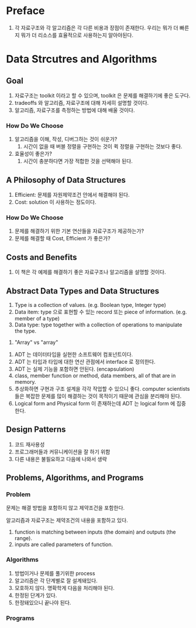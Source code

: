 # Preface

1. 각 자료구조와 각 알고리즘은 각 다른 비용과 장점이 존재한다. 우리는 뭐가 더 빠른지 뭐가 더 리소스를 효율적으로 사용하는지 알아야된다.

# Data Strcutres and Algorithms

## Goal

1. 자료구조는 toolkit 이라고 할 수 있으며, toolkit 은 문제를 해결하기에 좋은 도구다.
2. tradeoffs 와 알고리즘, 자료구조에 대해 자세히 설명할 것이다.
3. 알고리즘, 자료구조를 측정하는 방법에 대해 배울 것이다.

### How Do We Choose

1. 알고리즘을 이해, 작성, 디버그하는 것이 쉬운가?
   1. 시간이 없을 때 버블 정렬을 구현하는 것이 퀵 정렬을 구현하는 것보다 좋다.
1. 효율성이 좋은가?
   1. 시간이 충분하다면 가장 적합한 것을 선택해야 된다.

## A Philosophy of Data Structures

1. Efficient: 문제를 자원제약조건 안에서 해결해야 된다.
2. Cost: solution 이 사용하는 정도이다.

### How Do We Choose

1. 문제를 해결하기 위한 기본 연산들을 자료구조가 제공하는가?
2. 문제를 해결할 때 Cost, Efficient 가 좋은가?

## Costs and Benefits

1. 이 책은 각 예제를 해결하기 좋은 자료구조나 알고리즘을 설명할 것이다.

## Abstract Data Types and Data Structures

1. Type is a collection of values. (e.g. Boolean type, Integer type)
2. Data item: type 으로 표현할 수 있는 record 또는 piece of information. (e.g. member of a type)
3. Data type: type together with a collection of operations to manipulate the type.

1) "Array" vs "array"

1. ADT 는 데이터타입을 실현한 소프트웨어 컴포넌트이다.
2. ADT 는 타입과 타입에 대한 연산 관점에서 interface 로 정의한다.
3. ADT 는 실제 기능을 포함하면 안된다. (encapsulation)
4. class, member function or method, data members, all of that are in memory.
5. 추상화하면 구현과 구조 설계을 각각 작업할 수 있으니 좋다. computer scientists 들은 복잡한 문제를 많이 해결하는 것이 목적이기 때문에 관심을 분리해야 된다.
6. Logical form and Physical form 이 존재하는데 ADT 는 logical form 에 집중한다.

## Design Patterns

1. 코드 재사용성
2. 프로그래머들과 커뮤니케이션을 잘 하기 위함
3. 다른 내용은 불필요하고 다음에 나와서 생략

## Problems, Algorithms, and Programs

### Problem

문제는 해결 방법을 포함하지 않고 제약조건을 포함한다.

알고리즘과 자료구조는 제약조건의 내용을 포함하고 있다.

1. function is matching between inputs (the domain) and outputs (the range).
2. inputs are called parameters of function.

### Algorithms

1. 방법이거나 문제를 풀기위한 process
2. 알고리즘은 각 단계별로 잘 설계돼있다.
3. 모호하지 않다. 명확학게 다음을 처리해야 된다.
4. 한정된 단계가 있다.
5. 한정돼있으니 끝나야 된다.

### Programs
